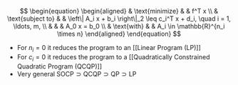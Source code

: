 $$
\begin{equation}
\begin{aligned}
& \text{minimize}
& & f^T x \\
& \text{subject to}
& & \left\| A_i x + b_i \right\|_2 \leq c_i^T x + d_i, \quad i = 1, \ldots, m, \\
& & & A_0 x = b_0 \\
& \text{with} & & A_i \in \mathbb{R}^{n_i \times n}
\end{aligned}
\end{equation}
$$

- For $n_i = 0$ it reduces the program to an [[Linear Program (LP)]]
- For $c_i = 0$ it reduces the program to a [[Quadratically Constrained Quadratic Program (QCQP)]]
- Very general $\text{SOCP} \supset \text{QCQP} \supset \text{QP} \supset \text{LP}$
